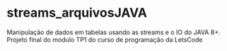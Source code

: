 # streams_arquivosJAVA
Manipulação de dados em tabelas usando as streams e o IO do JAVA 8+. Projeto final do modulo TP1 do curso de programação da LetsCode
